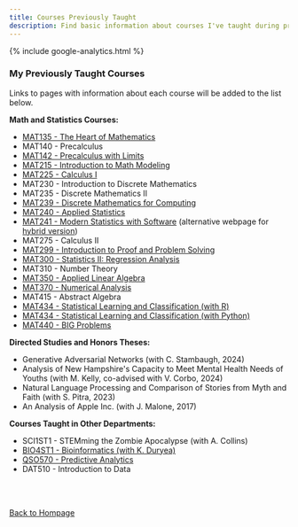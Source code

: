 ```yaml
---
title: Courses Previously Taught
description: Find basic information about courses I've taught during previous semesters, including course syllabi and notes.
---
```


{% include google-analytics.html %}

<script src='https://storage.ko-fi.com/cdn/scripts/overlay-widget.js'></script>
<script>
  kofiWidgetOverlay.draw('agmath', {
    'type': 'floating-chat',
    'floating-chat.donateButton.text': 'Support me',
    'floating-chat.donateButton.background-color': '#794bc4',
    'floating-chat.donateButton.text-color': '#fff'
  });
</script>

### My Previously Taught Courses

Links to pages with information about each course will be added to the list below.  

**Math and Statistics Courses:**
+ [MAT135 - The Heart of Mathematics](HeartOfMath.md)
+ MAT140 - Precalculus
+ [MAT142 - Precalculus with Limits](Precalculus.md)
+ [MAT215 - Introduction to Math Modeling](IntroModeling.md)
+ [MAT225 - Calculus I](CalculusI.md)
+ MAT230 - Introduction to Discrete Mathematics
+ MAT235 - Discrete Mathematics II
+ [MAT239 - Discrete Mathematics for Computing](DiscreteForComputing.md)
+ [MAT240 - Applied Statistics](StatsWithExcel.md)
+ [MAT241 - Modern Statistics with Software](StatsWithR.md) (alternative webpage for [hybrid version](StatsWithR_Hybrid.md))
+ MAT275 - Calculus II
+ [MAT299 - Introduction to Proof and Problem Solving](ProofsCourse.md)
+ [MAT300 - Statistics II: Regression Analysis](RegressionCourse.md)
+ MAT310 - Number Theory
+ [MAT350 - Applied Linear Algebra](LinearAlgebra.md)
+ [MAT370 - Numerical Analysis](NumericalAnalysis.md)
+ MAT415 - Abstract Algebra
+ [MAT434 - Statistical Learning and Classification (with R)](ClassificationCourse.md)
+ [MAT434 - Statistical Learning and Classification (with Python)](ClassificationCourse_Python.md)
+ [MAT440 - BIG Problems](BIGproblems.md)

**Directed Studies and Honors Theses:**
+ Generative Adversarial Networks (with C. Stambaugh, 2024)
+ Analysis of New Hampshire's Capacity to Meet Mental Health Needs of Youths (with M. Kelly, co-advised with V. Corbo, 2024)
+ Natural Language Processing and Comparison of Stories from Myth and Faith (with S. Pitra, 2023)
+ An Analysis of Apple Inc. (with J. Malone, 2017)

**Courses Taught in Other Departments:**
+ SCI1ST1 - STEMming the Zombie Apocalypse (with A. Collins)
+ [BIO4ST1 - Bioinformatics (with K. Duryea)](BioStatAndInformatics.md)
+ [QSO570 - Predictive Analytics](PredictiveAnalytics.md)
+ DAT510 - Introduction to Data

<br/><br/>

[Back to Hompage](https://agmath.github.io/)

